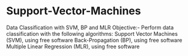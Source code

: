 # Support-Vector-Machines
Data Classification with SVM, BP and MLR
Objective:-
Perform data classification with the following algorithms:
Support Vector Machines (SVM), using free software
Back-Propagation (BP), using free software
Multiple Linear Regression (MLR), using free software
